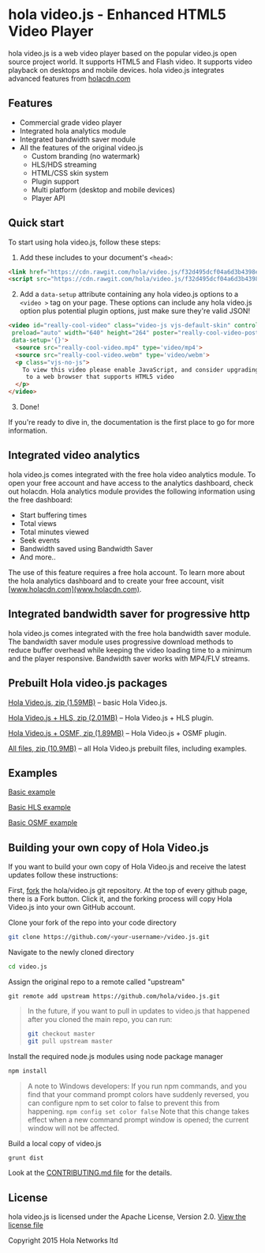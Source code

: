 # hola video.js - Enhanced HTML5 Video Player
hola video.js is a web video player based on the popular video.js open source project world. It supports HTML5 and Flash video. It supports video playback on desktops and mobile devices. hola video.js integrates advanced features from [holacdn.com](http://www.holacdn.com)


## Features

- Commercial grade video player
- Integrated hola analytics module
- Integrated bandwidth saver module
- All the features of the original video.js
  - Custom branding (no watermark)
  - HLS/HDS streaming
  - HTML/CSS skin system
  - Plugin support
  - Multi platform (desktop and mobile devices)
  - Player API

## Quick start

To start using hola video.js, follow these steps:

1. Add these includes to your document's `<head>`:

  ```html
  <link href="https://cdn.rawgit.com/hola/video.js/f32d495dcf04a6d3b4398e481aaab4b4869840da/dist/video-js.min.css" rel="stylesheet">
  <script src="https://cdn.rawgit.com/hola/video.js/f32d495dcf04a6d3b4398e481aaab4b4869840da/dist/video.min.js"></script>
  ```

2. Add a `data-setup` attribute containing any hola video.js options to a `<video >` tag on your page. These options can include any hola video.js option plus potential plugin options, just make sure they're valid JSON!

  ```html
  <video id="really-cool-video" class="video-js vjs-default-skin" controls
   preload="auto" width="640" height="264" poster="really-cool-video-poster.jpg"
   data-setup='{}'>
    <source src="really-cool-video.mp4" type='video/mp4'>
    <source src="really-cool-video.webm" type='video/webm'>
    <p class="vjs-no-js">
      To view this video please enable JavaScript, and consider upgrading
       to a web browser that supports HTML5 video
    </p>
  </video>
  ```

3. Done!

If you're ready to dive in, the documentation is the first place to go for more information.

## Integrated video analytics

hola video.js comes integrated with the free hola video analytics module. To open your free account and have access to the analytics dashboard, check out holacdn.
Hola analytics module provides the following information using the free dashboard:
- Start buffering times
- Total views
- Total minutes viewed
- Seek events
- Bandwidth saved using Bandwidth Saver
- And more..

The use of this feature requires a free hola account. To learn more about the hola analytics dashboard and to create your free account, visit [www.holacdn.com](www.holacdn.com).

## Integrated bandwidth saver for progressive http

hola video.js comes integrated with the free hola bandwidth saver module. The bandwidth saver module uses progressive download methods to reduce buffer overhead while keeping the video loading time to a minimum and the player responsive.
Bandwidth saver works with MP4/FLV streams.

## Prebuilt Hola video.js packages

[Hola Video.js, zip (1.59MB)](https://github.com/hola/video.js/releases/download/hola_5.0.2-7/videojs-5.0.2-7.zip) – basic Hola Video.js.

[Hola Video.js + HLS, zip (2.01MB)](https://github.com/hola/video.js/releases/download/hola_5.0.2-7/videojs-hls-5.0.2-7.zip) – Hola Video.js + HLS plugin.

[Hola Video.js + OSMF, zip (1.89MB)](https://github.com/hola/video.js/releases/download/hola_5.0.2-7/videojs-osmf-5.0.2-7.zip) – Hola Video.js + OSMF plugin.

[All files, zip (10.9MB)](https://github.com/hola/video.js/releases/download/hola_5.0.2-7/videojs-full-5.0.2-7.zip) – all Hola Video.js prebuilt files, including examples.

## Examples

[Basic example](http://output.jsbin.com/pefiyoyuma/1)

[Basic HLS example](http://output.jsbin.com/logazoxaci/1)

[Basic OSMF example](http://output.jsbin.com/napusasenu/1)

## Building your own copy of Hola Video.js

If you want to build your own copy of Hola Video.js and receive the latest updates follow these instructions:

First, [fork](http://help.github.com/fork-a-repo/) the hola/video.js git repository. At the top of every github page, there is a Fork button. Click it, and the forking process will copy Hola Video.js into your own GitHub account.

Clone your fork of the repo into your code directory

```bash
git clone https://github.com/<your-username>/video.js.git
```

Navigate to the newly cloned directory

```bash
cd video.js
```

Assign the original repo to a remote called "upstream"

```
git remote add upstream https://github.com/hola/video.js.git
```

>In the future, if you want to pull in updates to video.js that happened after you cloned the main repo, you can run:
>
> ```bash
> git checkout master
> git pull upstream master
> ```

Install the required node.js modules using node package manager

```bash
npm install
```

> A note to Windows developers: If you run npm commands, and you find that your command prompt colors have suddenly reversed, you can configure npm to set color to false to prevent this from happening.
> `npm config set color false`
> Note that this change takes effect when a new command prompt window is opened; the current window will not be affected.

Build a local copy of video.js

```bash
grunt dist
```
Look at the [CONTRIBUTING.md file](CONTRIBUTING.md#building-your-own-copy-of-videojs) for the details.

## License

hola video.js is licensed under the Apache License, Version 2.0. [View the license file](LICENSE)

Copyright 2015 Hola Networks ltd
